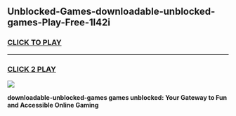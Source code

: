
## Unblocked-Games-downloadable-unblocked-games-Play-Free-1l42i
<h3>
<a href="https://premium76.site?title=downloadable-unblocked-games&ref=10A">CLICK TO PLAY</a></h3>
<hr>

<h3>
<a href="https://premium76.site?title=downloadable-unblocked-games&ref=10A">CLICK 2 PLAY</a>
  
</h3>

<a href="https://premium76.site?title=downloadable-unblocked-games&ref=10A"><img src="https://clearcache.store/games.png"></a>


**downloadable-unblocked-games games unblocked: Your Gateway to Fun and Accessible Online Gaming**
